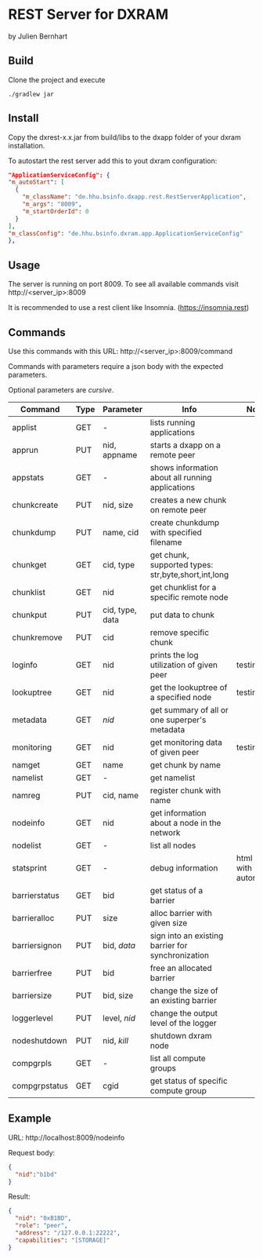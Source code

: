 # REST Server for DXRAM
by Julien Bernhart

## Build
Clone the project and execute

```
./gradlew jar
```

## Install
Copy the dxrest-x.x.jar from build/libs to the dxapp folder of your dxram installation.

To autostart the rest server add this to yout dxram configuration:

```json
"ApplicationServiceConfig": {
"m_autoStart": [
  {
    "m_className": "de.hhu.bsinfo.dxapp.rest.RestServerApplication",
    "m_args": "8009",
    "m_startOrderId": 0
  }
],
"m_classConfig": "de.hhu.bsinfo.dxram.app.ApplicationServiceConfig"
},
```

## Usage
The server is running on port 8009. To see all available commands visit http://<server_ip>:8009

It is recommended to use a rest client like Insomnia. (https://insomnia.rest)

## Commands
Use this commands with this URL: http://<server_ip>:8009/command

Commands with parameters require a json body with the expected parameters.

Optional parameters are *cursive*.

| Command | Type | Parameter | Info | Notes | 
| ------- | ------ |--------- | ---- | ---- |
| applist | GET | - | lists running applications |
| apprun | PUT | nid, appname | starts a dxapp on a remote peer |
| appstats | GET | - | shows information about all running applications |
| chunkcreate | PUT |  nid, size | creates a new chunk on remote peer |
| chunkdump | PUT |  name, cid | create chunkdump with specified filename |
| chunkget | GET |  cid, type | get chunk, supported types: str,byte,short,int,long |
| chunklist | GET | nid | get chunklist for a specific remote node |
| chunkput | PUT | cid, type, data | put data to chunk | |
| chunkremove | PUT | cid | remove specific chunk |
| loginfo | GET | nid | prints the log utilization of given peer | testing |
| lookuptree | GET | nid | get the lookuptree of a specified node | testing |
| metadata | GET | *nid* | get summary of all or one superper's metadata |
| monitoring | GET | nid | get monitoring data of given peer | testing |
| namget | GET | name | get chunk by name |
| namelist |GET |  - | get namelist |
| namreg | PUT | cid, name | register chunk with name |
| nodeinfo | GET | nid |  get information about a node in the network |
| nodelist | GET | - | list all nodes |
| statsprint | GET | - | debug information | html site with autorefresh |
| barrierstatus | GET | bid | get status of a barrier |
| barrieralloc | PUT | size | alloc barrier with given size |
| barriersignon | PUT | bid, *data* | sign into an existing barrier for synchronization |
| barrierfree | PUT | bid | free an allocated barrier |
| barriersize | PUT | bid, size | change the size of an existing barrier |
| loggerlevel | PUT | level, *nid* | change the output level of the logger |
| nodeshutdown | PUT | nid, *kill* | shutdown dxram node |
| compgrpls | GET | - | list all compute groups |
| compgrpstatus | GET | cgid | get status of specific compute group |

## Example

URL: http://localhost:8009/nodeinfo

Request body:

```json
{
  "nid":"b1bd"
}
```

Result:

```json
{
  "nid": "0xB1BD",
  "role": "peer",
  "address": "/127.0.0.1:22222",
  "capabilities": "[STORAGE]"
}
```


